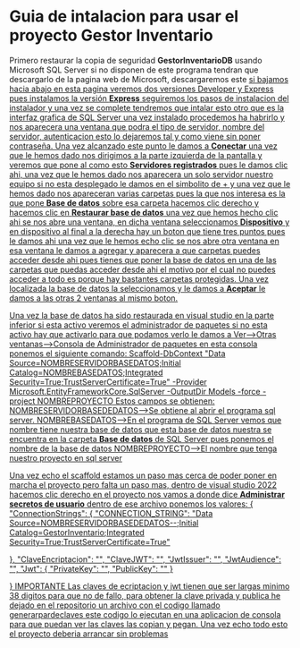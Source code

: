 <h1>Guia de intalacion para usar el proyecto Gestor Inventario</h1>
<p>Primero  restaurar la copia de seguridad <strong>GestorInventarioDB</strong> usando Microsoft SQL Server si no disponen de este programa tendran que descargarlo de la pagina
  web de Microsoft, descargaremos este <a href="https://www.microsoft.com/es-es/sql-server/sql-server-downloads" target="_blank"/> si bajamos hacia abajo en esta pagina veremos
  dos versiones Developer y Express pues instalamos la versión <strong>Express</strong> seguiremos los pasos de instalacion del instalador y una vez se complete tendremos que
  intalar esto otro que es la interfaz grafica de SQL Server <a href="https://learn.microsoft.com/es-es/sql/ssms/download-sql-server-management-studio-ssms?view=sql-server-ver16" target="_blank"/>
  una vez instalado procedemos ha habrirlo y nos aparecera una ventana que podra el tipo de servidor, nombre del servidor, autenticacion esto lo dejaremos tal y como viene sin
  poner contraseña. Una vez alcanzado este punto le damos a <strong>Conectar</strong> una vez que le hemos dado nos dirigimos a la parte izquierda de la pantalla y veremos
  que pone al como esto <strong>Servidores registrados</strong> pues le damos clic ahi, una vez que le hemos dado nos aparecera un solo servidor nuestro equipo si no esta 
  desplegado le damos en el simbolito de + y una vez que le hemos dado nos apareceran varias carpetas pues la que nos interesa es la que pone <strong>Base de datos</strong>
  sobre esa carpeta hacemos clic derecho y hacemos clic en <strong>Restaurar base de datos</strong> una vez que hemos hecho clic ahi se nos abre una ventana, en dicha ventana
  seleccionamos <strong>Dispositivo</strong> y en dispositivo al final a la derecha hay un boton que tiene tres puntos pues le damos ahi una vez que le hemos echo clic se nos
  abre otra ventana en esa ventana le damos a agregar y aparecera a que carpetas puedes acceder desde ahi pues tienes que poner la base de datos en una de las carpetas que puedas
  acceder desde ahi el motivo por el cual no puedes acceder a todo es porque hay bastantes carpetas protegidas. Una vez localizada la base de datos la seleccionamos y le damos a 
  <strong>Aceptar</strong> le damos a las otras 2 ventanas al mismo boton.
</p>
<p>Una vez la base de datos ha sido restaurada  en visual studio en la parte inferior si esta activo veremos el administrador de paquetes si no esta activo hay que activarlo
para que podamos verlo le damos a Ver-->Otras ventanas-->Consola de Administrador de paquetes en esta consola ponemos el siguiente comando:
Scaffold-DbContext "Data Source=NOMBRESERVIDORBASEDATOS;Initial Catalog=NOMBREBASEDATOS;Integrated Security=True;TrustServerCertificate=True" -Provider Microsoft.EntityFrameworkCore.SqlServer -OutputDir Models -force -project NOMBREPROYECTO
Estos campos se obtienen:
  NOMBRESERVIDORBASEDEDATOS-->Se obtiene al abrir el programa sql server.
  NOMBREBASEDATOS-->En el programa de SQL Server vemos que nombre tiene nuestra base de datos que esta base de datos nuestra se encuentra en la carpeta <strong>Base de datos</strong>
  de SQL Server pues ponemos el nombre de la base de datos
  NOMBREPROYECTO-->El nombre que tenga nuestro proyecto en sql server
</p>
<p>Una vez echo el scaffold estamos un paso mas cerca de poder poner en marcha el proyecto pero falta un paso mas, dentro de visual studio 2022 hacemos clic derecho en 
el proyecto nos vamos a donde dice <strong>Administrar secretos de usuario</strong> dentro de ese archivo ponemos los valores:
{
  "ConnectionStrings": {
    "CONNECTION_STRING": "Data Source=NOMBRESERVIDORBASEDEDATOS--;Initial Catalog=GestorInventario;Integrated Security=True;TrustServerCertificate=True"
    
  },
  "ClaveEncriptacion": "",
  "ClaveJWT": "",
  "JwtIssuer": "",
  "JwtAudience": "",
  "Jwt": {
    "PrivateKey": "",
    "PublicKey": ""
  }
  

}
 IMPORTANTE
 Las claves de ecriptacion y jwt tienen que ser largas minimo 38 digitos para que no de fallo, para obtener la clave privada y publica he dejado en el repositorio un archivo con el 
 codigo llamado generarpardeclaves este codigo lo ejecutan en una aplicacion de consola para que puedan ver las claves las copian y pegan.
 Una vez echo todo esto el proyecto deberia arrancar sin problemas
</p>
